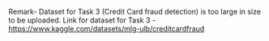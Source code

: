 Remark- Dataset for Task 3 (Credit Card fraud detection) is too large in size to be uploaded. 
Link for dataset for Task 3 - https://www.kaggle.com/datasets/mlg-ulb/creditcardfraud
